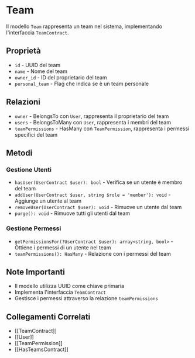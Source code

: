 # Team

Il modello `Team` rappresenta un team nel sistema, implementando l'interfaccia `TeamContract`.

## Proprietà

- `id` - UUID del team
- `name` - Nome del team
- `owner_id` - ID del proprietario del team
- `personal_team` - Flag che indica se è un team personale

## Relazioni

- `owner` - BelongsTo con `User`, rappresenta il proprietario del team
- `users` - BelongsToMany con `User`, rappresenta i membri del team
- `teamPermissions` - HasMany con `TeamPermission`, rappresenta i permessi specifici del team

## Metodi

### Gestione Utenti

- `hasUser(UserContract $user): bool` - Verifica se un utente è membro del team
- `addUser(UserContract $user, string $role = 'member'): void` - Aggiunge un utente al team
- `removeUser(UserContract $user): void` - Rimuove un utente dal team
- `purge(): void` - Rimuove tutti gli utenti dal team

### Gestione Permessi

- `getPermissionsFor(?UserContract $user): array<string, bool>` - Ottiene i permessi di un utente nel team
- `teamPermissions(): HasMany` - Relazione con i permessi del team

## Note Importanti

- Il modello utilizza UUID come chiave primaria
- Implementa l'interfaccia `TeamContract`
- Gestisce i permessi attraverso la relazione `teamPermissions`

## Collegamenti Correlati

- [[TeamContract]]
- [[User]]
- [[TeamPermission]]
- [[HasTeamsContract]] 
